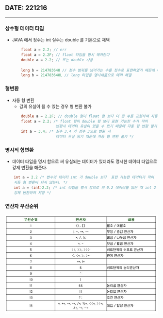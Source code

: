 ## DATE: 221216
---

### 상수형 데이터 타입

- JAVA 에서 정수는 int 실수는 double 를 기본으로 채택
    ```JAVA
        float a = 2.2; // err
        float a = 2.2F; // flaot 타입을 명시 해야한다
        double a = 2.2; // 또는 double 사용

        long b = 214783648 // 정수 범위를 넘어가는 수를 정수로 표현하였기 때문에 에러 발생
        long b = 214783648L // long 타입을 명시해줌으로 에러 해결
    ```

### 형변환
- 자동 형 변환
    - 값의 유실이 될 수 있는 경우 형 변환 불가
    ```JAVA
        double a = 2.2F; // double 형이 float 형 보다 더 큰 수를 표현하여 자동 형 변환
        float a = 2.2; /* float 형이 double 형 보다 표현 가능한 수가 적어 
                        변환시 데이터 유실이 있을 수 있기 때문에 자동 형 변환 불가 */
        int a = 3.4; /* 실수 3.4 가 정수 3으로 변환 시 
                        데이터 유실 되기 때문에 자동 형 변환 불가 */
    ```

### 명시적 형변환
- 데이터 타입을 명시 함으로 써 유실되는 데이터가 있더라도 명시한 데이터 타입으로 강제 변환을 해준다.
```JAVA
    int a = 2.2 /* 변수의 데이터 int 가 double 보다  표현 가능한 데이터가 적어
    자동 형 변환이 되지 않는다. */
    int a = (int)2.2; /* int 타입을 명시 함으로 써 0.2 데이터를 잃은 채 int 2 라는 데이터로
    강제 변환하여 저장 */
```

### 연산자 우선순위

<img src="../PIC/JAVA 연산자 우선순위.png">